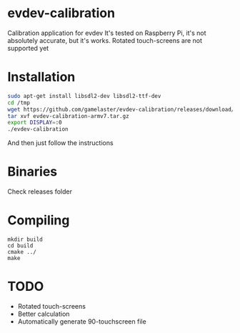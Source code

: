 # evdev-calibration
Calibration application for evdev
It's tested on Raspberry Pi, it's not absolutely accurate, but it's works.
Rotated touch-screens are not supported yet

# Installation

```bash
sudo apt-get install libsdl2-dev libsdl2-ttf-dev
cd /tmp
wget https://github.com/gamelaster/evdev-calibration/releases/download/0.2/evdev-calibration-armv7.tar.gz
tar xvf evdev-calibration-armv7.tar.gz
export DISPLAY=:0
./evdev-calibration
```
And then just follow the instructions

# Binaries

Check releases folder

# Compiling

```
mkdir build
cd build
cmake ../
make
```

# TODO
- Rotated touch-screens
- Better calculation
- Automatically generate 90-touchscreen file

